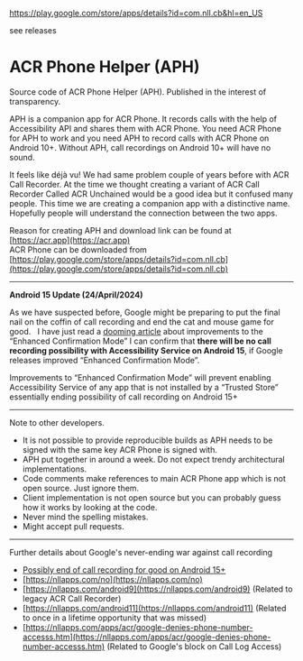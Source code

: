 https://play.google.com/store/apps/details?id=com.nll.cb&hl=en_US

see releases

# ACR Phone Helper  (APH)
Source code of ACR Phone Helper (APH). Published in the interest of transparency.

APH is a companion app for ACR Phone. It records calls with the help of Accessibility API and shares them with ACR Phone.
You need ACR Phone for APH to work and you need APH to record calls with ACR Phone on Android 10+. Without APH, call recordings on Android 10+ will have no sound.

It feels like déjà vu! We had same problem couple of years before with ACR Call Recorder. At the time we thought creating a variant of ACR Call Recorder Called ACR Unchained would be a good idea but it confused many people. This time we are creating a companion app with a distinctive name. Hopefully people will understand the connection between the two apps.

Reason for creating APH and download link can be found at [https://acr.app](https://acr.app)   
ACR Phone can be downloaded from [https://play.google.com/store/apps/details?id=com.nll.cb](https://play.google.com/store/apps/details?id=com.nll.cb)

---

**Android 15 Update (24/April/2024)**
&nbsp;

As we have suspected before, Google might be preparing to put the final nail on the coffin of call recording and end the cat and mouse game for good.
&nbsp;
I have just read a [dooming article](https://www.androidauthority.com/android-15-enhanced-confirmation-mode-3436697/) about improvements to the “Enhanced Confirmation Mode”
I can confirm that **there will be no call recording possibility with Accessibility Service on Android 15**, if Google releases improved “Enhanced Confirmation Mode”.
&nbsp;

Improvements to “Enhanced Confirmation Mode” will prevent enabling Accessibility Service of any app that is not installed by a “Trusted Store” essentially ending possibility of call recording on Android 15+

---

Note to other developers.
- It is not possible to provide reproducible builds as APH needs to be signed with the same key ACR Phone is signed with.
- APH put together in around a week. Do not expect trendy architectural implementations.
- Code comments make references to main ACR Phone app which is not open source. Just ignore them.
- Client implementation is not open source but you can probably guess how it works by looking at the code.
- Never mind the spelling mistakes.
- Might accept pull requests.
---
Further details about Google's never-ending war against call recording
- [Possibly end of call recording for good on Android 15+](https://www.androidauthority.com/android-15-enhanced-confirmation-mode-3436697/)
- [https://nllapps.com/no](https://nllapps.com/no)
- [https://nllapps.com/android9](https://nllapps.com/android9) (Related to legacy ACR Call Recorder)
- [https://nllapps.com/android11](https://nllapps.com/android11) (Related to once in a lifetime opportunity that was missed)
- [https://nllapps.com/apps/acr/google-denies-phone-number-accesss.htm](https://nllapps.com/apps/acr/google-denies-phone-number-accesss.htm) (Related to Google's block on Call Log Access)
